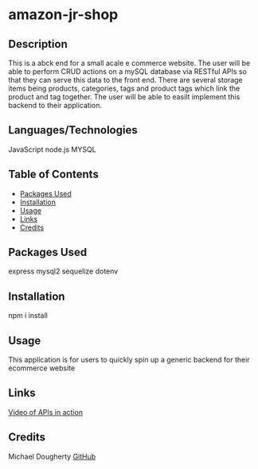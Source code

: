 # amazon-jr-shop

## Description
This is a abck end for a small acale e commerce website.  The user will be able to perform CRUD actions on a mySQL database via RESTful APIs so that they can serve this data to the front end.  There are several storage items being products, categories, tags and product tags which link the product and tag together.  The user will be able to easilt implement this backend to their application.

## Languages/Technologies
JavaScript
node.js
MYSQL

## Table of Contents
- [Packages Used](#installation)
- [Installation](#installation)
- [Usage](#usage)
- [Links](#installation)
- [Credits](#installation)

## Packages Used
express
mysql2
sequelize
dotenv

## Installation
npm i install

## Usage
This application is for users to quickly spin up a generic backend for their ecommerce website

## Links
[Video of APIs in action ](https://drive.google.com/file/d/1u72RfgzOH__LA4WUE7dXo_a_RiR3pFjB/view)

## Credits
Michael Dougherty [GitHub](https://hithub.com/mjd10m)